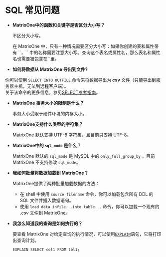 # **SQL 常见问题**

* **MatrixOne中的函数和关键字是否区分大小写？**

  不区分大小写。

  在 MatrixOne 中，只有一种情况需要区分大小写：如果你创建的表和属性带有 \`\`，\`\` 中的名称需要注意大小写。查询这个表名或属性名，那么表名和属性名也需要被包含在\`\`里。

* **如何将数据从 MatrixOne 导出到文件?**

你可以使用 `SELECT INTO OUTFILE` 命令来将数据导出为 **csv** 文件（只能导出到服务器主机，无法到远程客户端）。  
关于该命令的更多信息，参见[SELECT参考指南](../Reference/SQL-Reference/Data-Manipulation-Statements/select.md)。

* **MatrixOne 事务大小的限制是什么？**

  事务大小受限于硬件环境的内存大小。

* **MatrixOne支持什么类型的字符集？**

  MatrixOne 默认支持 UTF-8 字符集，且目前只支持 UTF-8。

* **MatrixOne中的 `sql_mode` 是什么？**

  MatrixOne 默认的 `sql_mode` 是 MySQL 中的 `only_full_group_by` 。目前 MatrixOne 不支持修改 `sql_mode`。

* **我如何批量将数据加载到 MatrixOne？**

  MatrixOne提供了两种批量加载数据的方法：
  - 在 shell 中使用 `source filename` 命令，你可以加载包含所有 DDL 的 SQL 文件并插入数据语句。
  - 使用 `load data infile...into table...` 命令，你可以加载一个现有的 *.csv* 文件到 MatrixOne。

* **我怎么知道我的查询是如何执行的？**

  要查看 MatrixOne 对给定查询的执行情况，可以使用[`EXPLAIN`](https://docs.matrixorigin.io/0.5.1/MatrixOne/Reference/SQL-Reference/Explain/explain/)语句，它将打印出查询计划。

  ```
  EXPLAIN SELECT col1 FROM tbl1;
  ```
